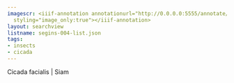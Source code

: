 ```yaml
---
imagescr: <iiif-annotation annotationurl="http://0.0.0.0:5555/annotate/annotations/segins-004-4.json"
  styling="image_only:true"></iiif-annotation>
layout: searchview
listname: segins-004-list.json
tags:
- insects
- cicada
---
```

Cicada facialis | Siam